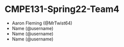 # CMPE131-Spring22-Team4
- Aaron Fleming (@MrTwist64)
- Name (@username)
- Name (@username)
- Name (@username)
